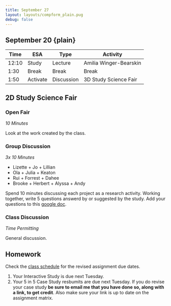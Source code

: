 ```yaml
---
title: September 27
layout: layouts/compform_plain.pug
debug: false
---
```



## September 20 {plain}

| Time  | ESA      | Type       | Activity               |
| ----- | -------- | ---------- | ---------------------- |
| 12:10 | Study    | Lecture    | Amilia Winger-Bearskin |
| 1:30  | Break    | Break      | Break                  |
| 1:50  | Activate | Discussion | 3D Study Science Fair  |


## 2D Study Science Fair

### Open Fair
*10 Minutes*

Look at the work created by the class.

### Group Discussion
*3x 10 Minutes*

- Lizette + Jo + Lillian
- Ola + Julia + Keaton
- Rui + Forrest + Dahee
- Brooke + Herbert + Alyssa + Andy

Spend 10 minutes discussing each project as a research activity. 
Working together, write 5 questions answerd by or suggested by the study.
Add your questions to this [google doc](https://docs.google.com/document/d/1DQkpW2FVsa-1Q5jRP_P2wdXxeAbqaEJkGFUYSVeFHbE/edit?usp=sharing).

### Class Discussion
*Time Permitting*

General discussion.

## Homework

Check the [class schedule](../) for the revised assignment due dates.

1. Your Interactive Study is due next Tuesday.
2. Your 5 in 5 Case Study resbumits are due next Tuesday. If you do revise your case study **be sure to email me that you have done so, along with a link, to get credit**. Also make sure your link is up to date on the assignment matrix.
